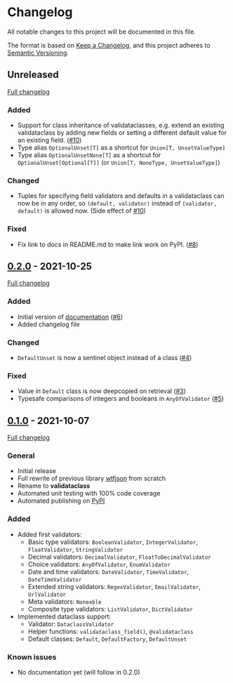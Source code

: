 # Changelog

All notable changes to this project will be documented in this file.

The format is based on [Keep a Changelog](https://keepachangelog.com/en/1.0.0/),
and this project adheres to [Semantic Versioning](https://semver.org/spec/v2.0.0.html).


## Unreleased

[Full changelog](https://github.com/binary-butterfly/validataclass/compare/0.2.0...HEAD)

### Added

- Support for class inheritance of validataclasses, e.g. extend an existing validataclass by adding new fields or setting a
  different default value for an existing field. ([#10](https://github.com/binary-butterfly/validataclass/issues/10))
- Type alias `OptionalUnset[T]` as a shortcut for `Union[T, UnsetValueType]`
- Type alias `OptionalUnsetNone[T]` as a shortcut for `OptionalUnset[Optional[T]]` (or `Union[T, NoneType, UnsetValueType]`)

### Changed

- Tuples for specifying field validators and defaults in a validataclass can now be in any order, so `(default, validator)` instead
  of `(validator, default)` is allowed now. (Side effect of [#10](https://github.com/binary-butterfly/validataclass/issues/10))

### Fixed

- Fix link to docs in README.md to make link work on PyPI. ([#8](https://github.com/binary-butterfly/validataclass/pull/8))


## [0.2.0] - 2021-10-25

[Full changelog](https://github.com/binary-butterfly/validataclass/compare/0.1.0...0.2.0)

### Added

- Initial version of [documentation](docs/index.md) ([#6](https://github.com/binary-butterfly/validataclass/pull/6))
- Added changelog file

### Changed

- `DefaultUnset` is now a sentinel object instead of a class ([#4](https://github.com/binary-butterfly/validataclass/pull/4))

### Fixed

- Value in `Default` class is now deepcopied on retrieval ([#3](https://github.com/binary-butterfly/validataclass/pull/3))
- Typesafe comparisons of integers and booleans in `AnyOfValidator` ([#5](https://github.com/binary-butterfly/validataclass/pull/5))


## [0.1.0] - 2021-10-07

[Full changelog](https://github.com/binary-butterfly/validataclass/commits/0.1.0)

### General

- Initial release
- Full rewrite of previous library [wtfjson](https://github.com/binary-butterfly/wtfjson) from scratch
- Rename to **validataclass**
- Automated unit testing with 100% code coverage
- Automated publishing on [PyPI](https://pypi.org/project/validataclass/)

### Added

- Added first validators:
  - Basic type validators: `BooleanValidator`, `IntegerValidator`, `FloatValidator`, `StringValidator`
  - Decimal validators: `DecimalValidator`, `FloatToDecimalValidator`
  - Choice validators: `AnyOfValidator`, `EnumValidator`
  - Date and time validators: `DateValidator`, `TimeValidator`, `DateTimeValidator`
  - Extended string validators: `RegexValidator`, `EmailValidator`, `UrlValidator`
  - Meta validators: `Noneable`
  - Composite type validators: `ListValidator`, `DictValidator`
- Implemented dataclass support:
  - Validator: `DataclassValidator`
  - Helper functions: `validataclass_field()`, `@validataclass`
  - Default classes: `Default`, `DefaultFactory`, `DefaultUnset`

### Known issues

- No documentation yet (will follow in 0.2.0)


[0.2.0]: https://github.com/binary-butterfly/validataclass/releases/tag/0.2.0
[0.1.0]: https://github.com/binary-butterfly/validataclass/releases/tag/0.1.0
